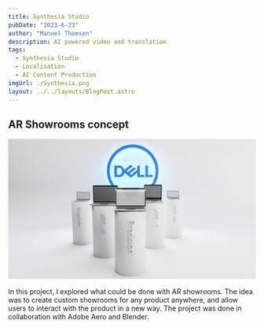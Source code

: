 ```yaml
---
title: Synthesia Studio
pubDate: "2023-6-23"
author: "Manuel Thomsen"
description: AI powered video and translation
tags:
  - Synthesia Studio
  - Localisation
  - AI Content Production
imgUrl: ./Synthesia.png
layout: ../../layouts/BlogPost.astro
---
```


## AR Showrooms concept

![AR Showrooms](./showcase_low.png)

In this project, I explored what could be done with AR showrooms. The idea was to create custom showrooms for any product anywhere, and allow users to interact with the product in a new way. The project was done in collaboration with Adobe Aero and Blender.
